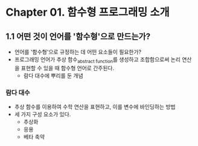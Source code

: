 # Chapter 01. 함수형 프로그래밍 소개

## 1.1 어떤 것이 언어를 '함수형'으로 만드는가?
- 언어를 '함수형'으로 규정하는 데 어떤 요소들이 필요한가?
- 프로그래밍 언어가 추상 함수<sub>abstract function</sub>를 생성하고 조합함으로써 논리 연산을 표현할 수 있을 때 함수형 언어로 간주된다.
  - 람다 대수에 뿌리를 둔 개념
### 람다 대수
- 추상 함수를 이용하여 수학 연산을 표현하고, 이를 변수에 바인딩하는 방법
- 세 가지 구성 요소가 있다.
  - 추상화
  - 응용
  - 베타 축약
